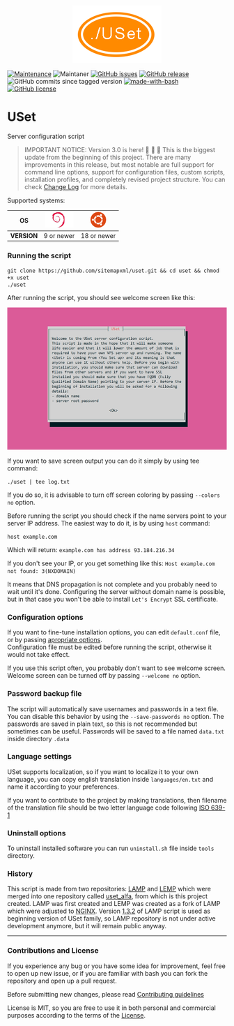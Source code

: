<p align="center">
  <img src="./resources/images/uset-logo.png">
</p>

[![Maintenance](https://img.shields.io/badge/Maintained%3F-yes-green.svg)](https://github.com/sitemapxml/)
![Maintaner](https://img.shields.io/badge/maintainer-sitemapxml-blue)
[![GitHub issues](https://img.shields.io/github/issues/sitemapxml/USet)](https://github.com/sitemapxml/USet/issues)
[![GitHub release](https://img.shields.io/github/v/release/sitemapxml/uset?sort=semver)](https://github.com/sitemapxml/uset/releases/tag/2.2.0)
![GitHub commits since tagged version](https://img.shields.io/github/commits-since/sitemapxml/uset/2.4.0/master)
[![made-with-bash](https://img.shields.io/badge/Made%20with-Bash-1f425f.svg)](https://www.gnu.org/software/bash/)
[![GitHub license](https://img.shields.io/github/license/sitemapxml/USet)](https://github.com/sitemapxml/uset/blob/master/LICENSE)

# USet
Server configuration script

> IMPORTANT NOTICE: Version 3.0 is here! :confetti_ball: :confetti_ball: :confetti_ball:
> This is the biggest update from the beginning of this project. There are many improvements in this release, but most notable are full support for command line options, support for configuration files, custom scripts, installation profiles, and completely revised project structure.
> You can check [Change Log](./CHANGELOG.md) for more details.

Supported systems:

<table align="center">
<thead>
  <tr>
    <th>OS<br></th>
    <th><img src="resources/images/debian-logo.jpg" alt="Debian logo" width="65px" height="36px"></th>
    <th><img src="resources/images/ubuntu-logo.png" alt="Ubuntu Logo" width="36px" height="36px"></th>
  </tr>
</thead>
<tbody>
  <tr>
    <td><b>VERSION</b></td>
    <td>9 or newer</td>
    <td>18 or newer</td>
  </tr>
</tbody>
</table>


### Running the script

```
git clone https://github.com/sitemapxml/uset.git && cd uset && chmod +x uset
./uset
```
After running the script, you should see welcome screen like this:
<p align="center">
  <img src="./resources/images/screenshot-welcome.jpg">
</p>

If you want to save screen output you can do it simply by using tee command:

```
./uset | tee log.txt
```

If you do so, it is advisable to turn off screen coloring by passing `--colors no` option.

Before running the script you should check if the name servers point to your server IP address. The easiest way to do it, is by using `host` command:

```
host example.com
```

Which will return:
`example.com has address 93.184.216.34`

If you don't see your IP, or you get something like this: `Host example.com not found: 3(NXDOMAIN)`

It means that DNS propagation is not complete and you probably need to wait until it's done. Configuring the server without domain name is possible, but in that case you won't be able to install `Let's Encrypt` SSL certificate.

### Configuration options
If you want to fine-tune installation options, you can edit `default.conf` file, or by passing [apropriate options]().
<br>Configuration file must be edited before running the script, otherwise it would not take effect.

If you use this script often, you probably don't want to see welcome screen.
<br>Welcome screen can be turned off by passing `--welcome no` option.

### Password backup file
The script will automatically save usernames and passwords in a text file.
You can disable this behavior by using the `--save-passwords no` option.
The passwords are saved in plain text, so this is not recommended but sometimes can be useful. Passwords will be saved to a file named `data.txt` inside directory `.data`

### Language settings
USet supports localization, so if you want to localize it to your own language, you can copy english translation inside `languages/en.txt` and name it according to your preferences.

If you want to contribute to the project by making translations, then filename of the translation file should be two letter language code following [ISO 639-1](https://en.wikipedia.org/wiki/List_of_ISO_639-1_codes)

### Uninstall options
To uninstall installed software you can run `uninstall.sh` file inside `tools` directory.

### History
This script is made from two repositories: [LAMP](https://github.com/sitemapxml/lamp) and [LEMP](https://github.com/sitemapxml/lemp) which were merged into one repository called [uset_alfa](https://github.com/sitemapxml/uset_alfa), from which is this project created. LAMP was first created and LEMP was created as a fork of LAMP which were adjusted to [NGINX](https://www.nginx.com/).
Version [1.3.2](https://github.com/sitemapxml/lamp/tree/37a1456a00fb7312fb70249ead993d347a25bab8) of LAMP script is used as beginning version of USet family, so LAMP repository is not under active development anymore, but it will
remain public anyway.

---

### Contributions and License

If you experience any bug or you have some idea for improvement, feel free to open up new issue, or if you are familiar with bash you can fork the repository and open up a pull request.

Before submitting new changes, please read [Contributing guidelines](./CONTRIBUTING.md)

License is MIT, so you are free to use it in both personal and commercial purposes according to the terms of the [License](./LICENSE).
